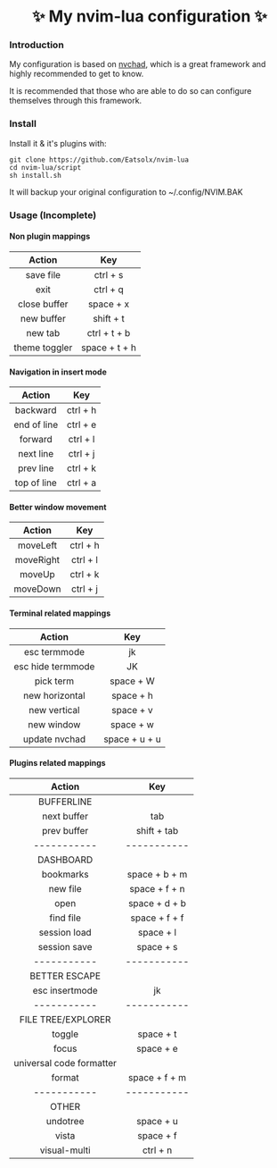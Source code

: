 <h1 align="center"> ✨ My nvim-lua configuration ✨ </h1>

### Introduction
My configuration is based on [nvchad](https://github.com/NvChad/NvChad), which is a great framework and highly recommended to get to know.

It is recommended that those who are able to do so can configure themselves through this framework.

### Install
Install it & it's plugins with:

    git clone https://github.com/Eatsolx/nvim-lua
    cd nvim-lua/script
    sh install.sh

It will backup your original configuration to ~/.config/NVIM.BAK

### Usage  (Incomplete)

#### Non plugin mappings
|  Action | Key  |
|  :----:   | :----: |
| save file  | 	ctrl + s |
| exit  | ctrl + q |
| close buffer | space + x |
| new buffer | shift + t |
| new tab | ctrl + t + b |
| theme toggler | space + t + h |

#### Navigation in insert mode
| Action | Key |
| :----: | :----: |
| backward | ctrl + h |
| end of line | ctrl + e |
| forward | ctrl + l |
| next line | ctrl + j |
| prev line | ctrl + k |
| top of line | ctrl + a |

#### Better window movement
| Action | Key |
| :----: | :----: |
| moveLeft | ctrl + h |
| moveRight | ctrl + l |
| moveUp | ctrl + k |
| moveDown | ctrl + j |

#### Terminal related mappings
| Action | Key |
| :----: | :----: |
| esc termmode | jk |
| esc hide termmode | JK |
| pick term | space + W |
| new horizontal | space + h |
| new vertical | space + v |
| new window | space + w |
| update nvchad | space + u + u |

#### Plugins related mappings
| Action | Key |
| :----: | :----: |
| BUFFERLINE | 
| next buffer | tab |
| prev buffer | shift + tab |
| ----------- | ----------- |
| DASHBOARD |
| bookmarks | space + b + m |
| new file | space + f + n |
| open | space + d + b |
| find file | space + f + f |
| session load | space + l |
| session save | space + s |
| ----------- | ----------- |
| BETTER ESCAPE |
| esc insertmode | jk |
| ----------- | ----------- |
| FILE TREE/EXPLORER |
| toggle | space + t |
| focus	| space + e |
| universal code formatter |
| format | space + f + m |
| ----------- | ----------- |
| OTHER |
| undotree | space + u |
| vista | space + f |
| visual-multi | ctrl + n |

